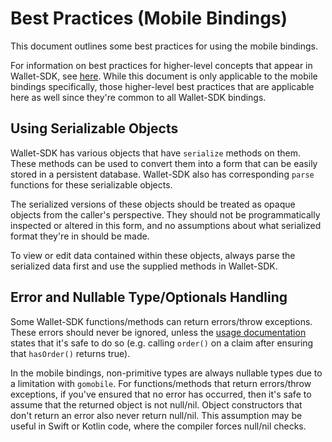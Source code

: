 # Best Practices (Mobile Bindings)

This document outlines some best practices for using the mobile bindings.

For information on best practices for higher-level concepts that appear in Wallet-SDK,
see [here](../docs/bestpractices.md). While this document is only applicable to the mobile bindings specifically,
those higher-level best practices that are applicable here as well since they're common to all Wallet-SDK bindings.

## Using Serializable Objects

Wallet-SDK has various objects that have `serialize` methods on them. These methods can be used to convert them into a
form that can be easily stored in a persistent database. Wallet-SDK also has corresponding `parse` functions for
these serializable objects.

The serialized versions of these objects should be treated as opaque objects from the caller's perspective.
They should not be programmatically inspected or altered in this form, and no assumptions about what serialized format
they're in should be made.

To view or edit data contained within these objects, always parse the serialized data first and use the supplied methods
in Wallet-SDK.

## Error and Nullable Type/Optionals Handling

Some Wallet-SDK functions/methods can return errors/throw exceptions. These errors should never be ignored, unless
the [usage documentation](usage.md) states that it's safe to do so (e.g. calling `order()` on a claim after
ensuring that `hasOrder()` returns true).

In the mobile bindings, non-primitive types are always nullable types due to a limitation with `gomobile`.
For functions/methods that return errors/throw exceptions, if you've ensured that no error has occurred, then it's
safe to assume that the returned object is not null/nil.
Object constructors that don't return an error also never return null/nil.
This assumption may be useful in Swift or Kotlin code, where the compiler forces null/nil checks.
